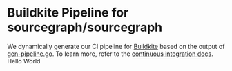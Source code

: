 # Buildkite Pipeline for sourcegraph/sourcegraph

We dynamically generate our CI pipeline for [Buildkite](https://buildkite.com/sourcegraph/sourcegraph) based on the output of [gen-pipeline.go](./gen-pipeline.go).
To learn more, refer to the [continuous integration docs](https://docs-legacy.sourcegraph.com/dev/background-information/ci).
Hello World
